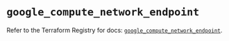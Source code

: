 # `google_compute_network_endpoint`

Refer to the Terraform Registry for docs: [`google_compute_network_endpoint`](https://registry.terraform.io/providers/hashicorp/google/6.32.0/docs/resources/compute_network_endpoint).
